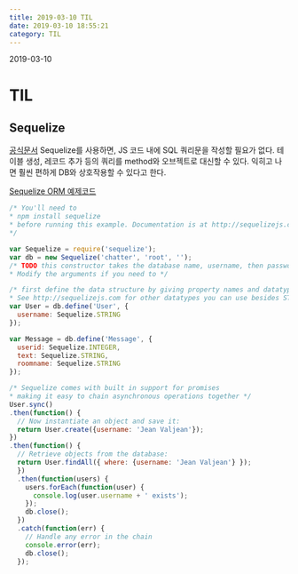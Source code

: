 ```yaml
---
title: 2019-03-10 TIL
date: 2019-03-10 18:55:21
category: TIL
---
```

2019-03-10

# TIL
## Sequelize
[공식문서](docs.sequelizejs.com)
Sequelize를 사용하면, JS 코드 내에 SQL 쿼리문을 작성할 필요가 없다. 테이블 생성, 레코드 추가 등의 쿼리를 method와 오브젝트로 대신할 수 있다. 익히고 나면 훨씬 편하게 DB와 상호작용할 수 있다고 한다.

[Sequelize ORM 예제코드](https://gist.github.com/yun-sangho/ba7ab9b88211d1cea4ee199d69b58f6d)
```javascript
/* You'll need to
* npm install sequelize
* before running this example. Documentation is at http://sequelizejs.com/
*/

var Sequelize = require('sequelize');
var db = new Sequelize('chatter', 'root', '');
/* TODO this constructor takes the database name, username, then password.
* Modify the arguments if you need to */

/* first define the data structure by giving property names and datatypes
* See http://sequelizejs.com for other datatypes you can use besides STRING. */
var User = db.define('User', {
  username: Sequelize.STRING
});

var Message = db.define('Message', {
  userid: Sequelize.INTEGER,
  text: Sequelize.STRING,
  roomname: Sequelize.STRING
});

/* Sequelize comes with built in support for promises
* making it easy to chain asynchronous operations together */
User.sync()
.then(function() {
  // Now instantiate an object and save it:
  return User.create({username: 'Jean Valjean'});
})
.then(function() {
  // Retrieve objects from the database:
  return User.findAll({ where: {username: 'Jean Valjean'} });
  })
  .then(function(users) {
    users.forEach(function(user) {
      console.log(user.username + ' exists');
    });
    db.close();
  })
  .catch(function(err) {
    // Handle any error in the chain
    console.error(err);
    db.close();
  });
```
